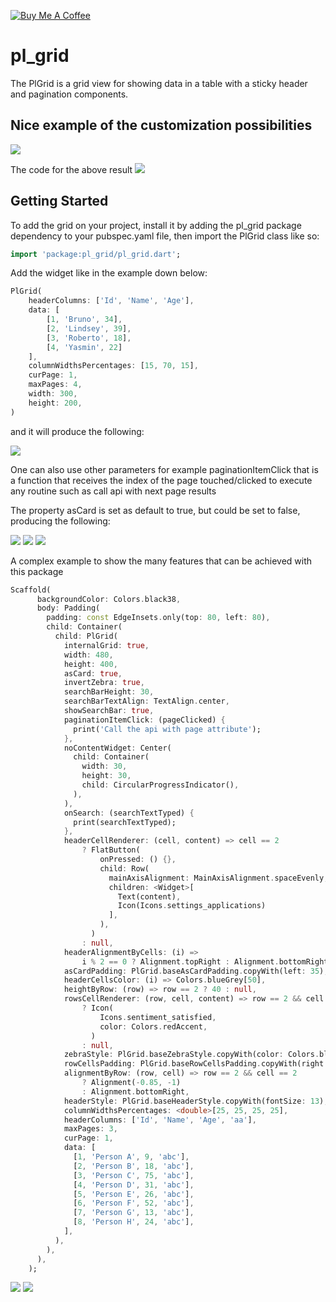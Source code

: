 
<a href="https://www.buymeacoffee.com/playlinesdev" target="_blank"><img src="https://www.buymeacoffee.com/assets/img/custom_images/orange_img.png" alt="Buy Me A Coffee" style="height: auto !important;width: auto !important;" ></a>

# pl_grid

The PlGrid is a grid view for showing data in a table with a sticky header and pagination components.

## Nice example of the customization possibilities

<img src="https://github.com/playlinesdev/pl_grid/blob/master/sample_nice.gif?raw=true"/>

The code for the above result
<img src="https://github.com/playlinesdev/pl_grid/blob/master/sample_nice_code.png?raw=true"/>

## Getting Started

To add the grid on your project, install it by adding the pl_grid package dependency to your pubspec.yaml file, then import the PlGrid class like so: 
```dart
import 'package:pl_grid/pl_grid.dart';
````
Add the widget like in the example down below:

```dart
PlGrid(
    headerColumns: ['Id', 'Name', 'Age'],
    data: [
        [1, 'Bruno', 34],
        [2, 'Lindsey', 39],
        [3, 'Roberto', 18],
        [4, 'Yasmin', 22]
    ],
    columnWidthsPercentages: [15, 70, 15],
    curPage: 1,
    maxPages: 4,
    width: 300,
    height: 200,
)
```

and it will produce the following:

<img src="https://github.com/playlinesdev/pl_grid/blob/master/sample1.png?raw=true"/>

One can also use other parameters for example paginationItemClick that is a function that receives the index of the page touched/clicked to execute any routine such as call api with next page results

The property asCard is set as default to true, but could be set to false, producing the following:

<img src="https://github.com/playlinesdev/pl_grid/blob/master/sample1.png?raw=true"/>

<img src="https://github.com/playlinesdev/pl_grid/blob/master/sample2.png?raw=true"/>
<img src="https://github.com/playlinesdev/pl_grid/blob/master/sample_web.png?raw=true"/>


A complex example to show the many features that can be achieved with this package

```dart
Scaffold(
      backgroundColor: Colors.black38,
      body: Padding(
        padding: const EdgeInsets.only(top: 80, left: 80),
        child: Container(
          child: PlGrid(
            internalGrid: true,
            width: 480,
            height: 400,
            asCard: true,
            invertZebra: true,
            searchBarHeight: 30,
            searchBarTextAlign: TextAlign.center,
            showSearchBar: true,
            paginationItemClick: (pageClicked) {
              print('Call the api with page attribute');
            },
            noContentWidget: Center(
              child: Container(
                width: 30,
                height: 30,
                child: CircularProgressIndicator(),
              ),
            ),
            onSearch: (searchTextTyped) {
              print(searchTextTyped);
            },
            headerCellRenderer: (cell, content) => cell == 2
                ? FlatButton(
                    onPressed: () {},
                    child: Row(
                      mainAxisAlignment: MainAxisAlignment.spaceEvenly,
                      children: <Widget>[
                        Text(content),
                        Icon(Icons.settings_applications)
                      ],
                    ),
                  )
                : null,
            headerAlignmentByCells: (i) =>
                i % 2 == 0 ? Alignment.topRight : Alignment.bottomRight,
            asCardPadding: PlGrid.baseAsCardPadding.copyWith(left: 35),
            headerCellsColor: (i) => Colors.blueGrey[50],
            heightByRow: (row) => row == 2 ? 40 : null,
            rowsCellRenderer: (row, cell, content) => row == 2 && cell == 2
                ? Icon(
                    Icons.sentiment_satisfied,
                    color: Colors.redAccent,
                  )
                : null,
            zebraStyle: PlGrid.baseZebraStyle.copyWith(color: Colors.blueGrey),
            rowCellsPadding: PlGrid.baseRowCellsPadding.copyWith(right: 10),
            alignmentByRow: (row, cell) => row == 2 && cell == 2
                ? Alignment(-0.85, -1)
                : Alignment.bottomRight,
            headerStyle: PlGrid.baseHeaderStyle.copyWith(fontSize: 13),
            columnWidthsPercentages: <double>[25, 25, 25, 25],
            headerColumns: ['Id', 'Name', 'Age', 'aa'],
            maxPages: 3,
            curPage: 1,
            data: [
              [1, 'Person A', 9, 'abc'],
              [2, 'Person B', 18, 'abc'],
              [3, 'Person C', 75, 'abc'],
              [4, 'Person D', 31, 'abc'],
              [5, 'Person E', 26, 'abc'],
              [6, 'Person F', 52, 'abc'],
              [7, 'Person G', 13, 'abc'],
              [8, 'Person H', 24, 'abc'],
            ],
          ),
        ),
      ),
    );
```

<img src="https://github.com/playlinesdev/pl_grid/blob/master/sample_complex.png?raw=true"/>
<img src="https://github.com/playlinesdev/pl_grid/blob/master/sample_complex1.png?raw=true"/>
